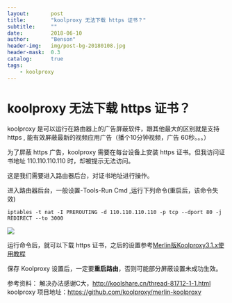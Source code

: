 ```yaml
---
layout:       post
title:        "koolproxy 无法下载 https 证书？"
subtitle:     ""
date:         2018-06-10
author:       "Benson"
header-img:   img/post-bg-20180108.jpg
header-mask:  0.3
catalog:      true
tags:
    - koolproxy
---
```

# koolproxy 无法下载 https 证书？

koolproxy 是可以运行在路由器上的广告屏蔽软件，跟其他最大的区别就是支持 https , 能有效屏蔽最新的视频应用广告（播个10分钟视频，广告 60秒。。。）

为了屏蔽 https 广告，koolproxy 需要在每台设备上安装 https 证书。但我访问证书地址 110.110.110.110 时，却被提示无法访问。

这是我们需要进入路由器后台，对证书地址进行操作。

进入路由器后台，一般设置-Tools-Run Cmd ,运行下列命令(重启后，该命令失效)
```
iptables -t nat -I PREROUTING -d 110.110.110.110 -p tcp --dport 80 -j REDIRECT --to 3000
```
![](http://tc.seoipo.com/20180610143928.png)

运行命令后，就可以下载 https 证书，之后的设置参考[Merlin版Koolproxy3.1.x使用教程](http://koolshare.cn/thread-80430-1-1.html)

保存 Koolproxy 设置后，一定要**重启路由**，否则可能部分屏蔽设置未成功生效。

参考资料：
解决办法感谢C大，http://koolshare.cn/thread-81712-1-1.html
koolproxy 项目地址：https://github.com/koolproxy/merlin-koolproxy

